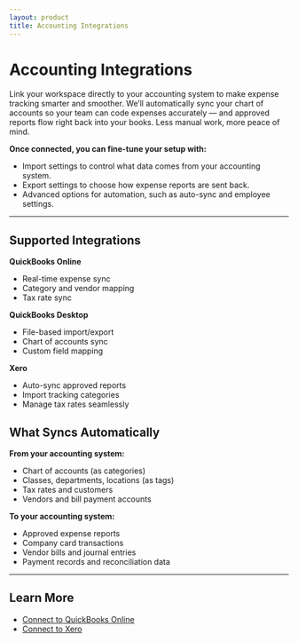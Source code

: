 ```yaml
---
layout: product
title: Accounting Integrations
---
```


# Accounting Integrations

Link your workspace directly to your accounting system to make expense tracking smarter and smoother. We’ll automatically sync your chart of accounts so your team can code expenses accurately — and approved reports flow right back into your books. Less manual work, more peace of mind.

**Once connected, you can fine-tune your setup with:**
- Import settings to control what data comes from your accounting system.
- Export settings to choose how expense reports are sent back.
- Advanced options for automation, such as auto-sync and employee settings.

---

## Supported Integrations

**QuickBooks Online**  
- Real-time expense sync  
- Category and vendor mapping  
- Tax rate sync  

**QuickBooks Desktop**  
- File-based import/export  
- Chart of accounts sync  
- Custom field mapping  

**Xero**  
- Auto-sync approved reports  
- Import tracking categories  
- Manage tax rates seamlessly  

## What Syncs Automatically

**From your accounting system:**
- Chart of accounts (as categories)
- Classes, departments, locations (as tags)
- Tax rates and customers
- Vendors and bill payment accounts

**To your accounting system:**
- Approved expense reports
- Company card transactions  
- Vendor bills and journal entries
- Payment records and reconciliation data 

---

## Learn More

- [Connect to QuickBooks Online](https://help.expensify.com/articles/new-expensify/connections/quickbooks-online/Connect-to-QuickBooks-Online)  
- [Connect to Xero](https://help.expensify.com/articles/new-expensify/connections/xero/Connect-to-Xero)  
